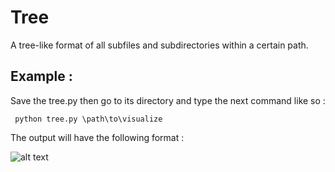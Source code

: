 # Tree
A tree-like format of all subfiles and subdirectories within a certain path.

## Example :
Save the tree.py then go to its directory and type the next command like so :

```
 python tree.py \path\to\visualize
```

The output will have the following format :

![alt text](https://github.com/deepsml/Tree/blob/master/tree_upload.png)
